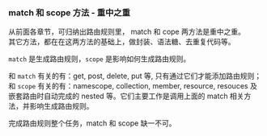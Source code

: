 ### match 和 scope 方法 - 重中之重

从前面各章节，可归纳出路由规则里， match 和 cope 两方法是重中之重。
<br>
其它方法，都在在这两方法的基础上，做封装、语法糖、去重复代码等。

`match` 是生成路由规则，`scope` 是影响如何生成路由规则。

和 `match` 有关的有：get, post, delete, put 等, 只有通过它们才能添加路由规则；
<br>
和 `scope` 有关的有：namescope, collection, member, resource, resouces 及嵌套路由时自动完成的 nested 等。它们主要工作是调用上面的 match 相关方法，并影响生成路由规则。

完成路由规则整个任务，match 和 scope 缺一不可。
